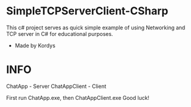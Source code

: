 # SimpleTCPServerClient-CSharp
This c# project serves as quick simple example of using Networking and TCP server in C# for educational purposes.
* Made by Kordys
# INFO
ChatApp - Server
ChatAppClient - Client

First run ChatApp.exe, then ChatAppClient.exe
Good luck!
